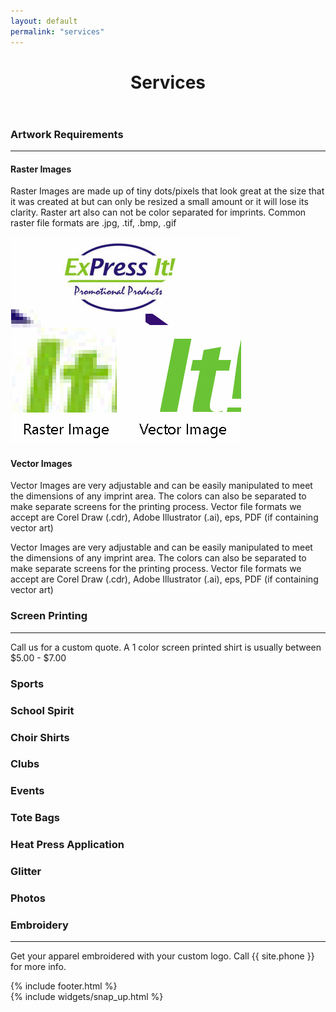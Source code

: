 ```yaml
---
layout: default
permalink: "services"
---
```


<header class="site-header" name="top">
  <div class="underlay-screenprinting">
    <div class="title-head">
      <h1 class="site-title font1">Services</h1>
    </div>
  </div>
</header>

<div class="containter services-con">
  <div id="artworkreq">
    <div class="col-md-6 col-md-offset-3">
      <h3>Artwork Requirements</h3>
      <hr />
    </div>
    <div class="col-md-3 col-md-offset-2 Raster">
      <h4>Raster Images</h4>
      <p>Raster Images are made up of tiny dots/pixels that look great at the size that it was created at but can only be resized a small amount or it will lose its clarity.  Raster art also can not be color separated for imprints.
      Common raster file formats are .jpg, .tif, .bmp, .gif</p>
      <img src="/img/vector-raster.png" class="compare-pic">
    </div>
    <div class="col-md-3 Vector">
      <h4>Vector Images</h4>
      <p>Vector Images are very adjustable and can be easily manipulated to meet the dimensions of any imprint area.  The colors can also be separated to make separate screens for the printing process.
      Vector file formats we accept are Corel Draw (.cdr), Adobe Illustrator (.ai), eps, PDF (if containing vector art)</p>
      <p>Vector Images are very adjustable and can be easily manipulated to meet the dimensions of any imprint area.  The colors can also be separated to make separate screens for the printing process.
      Vector file formats we accept are Corel Draw (.cdr), Adobe Illustrator (.ai), eps, PDF (if containing vector art)</p>
    </div>
  </div>
  <div class="pricing col-md-8 col-md-offset-2" id="screenprinting">
    <h3 class="font1" >Screen Printing</h3>
    <hr />
    <p class="font1">Call us for a custom quote. A 1 color screen printed shirt is usually between $5.00 - $7.00</p>
  </div>
  <div class="col-md-2 sports left-side">
    <div class="fade-in">
      <h3 class="category-title font1">Sports</h3>
    </div>
  </div>
  <div class="col-md-2 school left-side">
    <div class="fade-in">
      <h3 class="category-title font1">School Spirit</h3>
    </div>
  </div>
  <div class="col-md-2 choir left-side">
    <div class="fade-in">
      <h3 class="category-title font1">Choir Shirts</h3>
    </div>
  </div>
  <div class="col-md-2 clubs left-side">
    <div class="fade-in">
      <h3 class="category-title font1">Clubs</h3>
    </div>
  </div>
  <div class="col-md-2 events left-side">
    <div class="fade-in">
      <h3 class="category-title font1">Events</h3>
    </div>
  </div>
  <div class="col-md-2 totes left-side">
    <div class="fade-in">
      <h3 class="category-title font1">Tote Bags</h3>
    </div>
  </div>
  <div class="col-md-2 press left-side">
    <div class="fade-in">
      <h3 class="category-title font1">Heat Press Application</h3>
    </div>
  </div>
  <div class="col-md-2 glitter left-side">
    <div class="fade-in">
      <h3 class="category-title font1">Glitter</h3>
    </div>
  </div>
  <div class="col-md-2 photos left-side">
    <div class="fade-in">
      <h3 class="category-title font1">Photos</h3>
    </div>
  </div>
  <div class="pricing col-md-8 col-md-offset-2" id="embroidery">
    <h3 class="font1 em" >Embroidery</h3>
    <hr />
    <p>Get your apparel embroidered with your custom logo. Call {{ site.phone }} for more info.</p>
  </div>
</div>

<div class="bottom">
  {% include footer.html %}
</div>

<div>
  {% include widgets/snap_up.html %}
</div>
